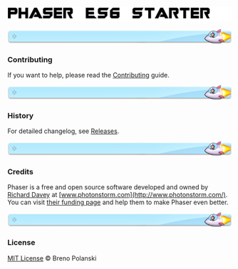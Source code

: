 <p align="center">
  <img src="https://raw.githubusercontent.com/brenopolanski/phaser-es6-starter/gh-assets/phaser-es6-starter.png">
</p>

![div](https://raw.githubusercontent.com/brenopolanski/phaser-es6-starter/gh-assets/div.png)

### Contributing

If you want to help, please read the [Contributing](https://github.com/brenopolanski/phaser-es6-starter/blob/master/CONTRIBUTING.md) guide.

![div](https://raw.githubusercontent.com/brenopolanski/phaser-es6-starter/gh-assets/div.png)

### History

For detailed changelog, see [Releases](https://github.com/brenopolanski/phaser-es6-starter/releases).

![div](https://raw.githubusercontent.com/brenopolanski/phaser-es6-starter/gh-assets/div.png)

### Credits

Phaser is a free and open source software developed and owned by [Richard Davey](https://github.com/photonstorm) at [www.photonstorm.com](http://www.photonstorm.com/). You can visit [their funding page](http://phaser.io/community/donate) and help them to make Phaser even better.

![div](https://raw.githubusercontent.com/brenopolanski/phaser-es6-starter/gh-assets/div.png)

### License

[MIT License](http://brenopolanski.mit-license.org/) © Breno Polanski
